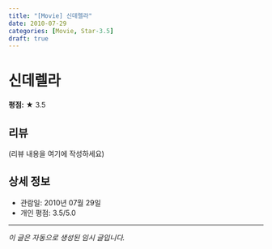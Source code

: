 ```yaml
---
title: "[Movie] 신데렐라"
date: 2010-07-29
categories: [Movie, Star-3.5]
draft: true
---
```


# 신데렐라

**평점:** ★ 3.5

## 리뷰

(리뷰 내용을 여기에 작성하세요)

## 상세 정보

- 관람일: 2010년 07월 29일
- 개인 평점: 3.5/5.0

---

*이 글은 자동으로 생성된 임시 글입니다.*
